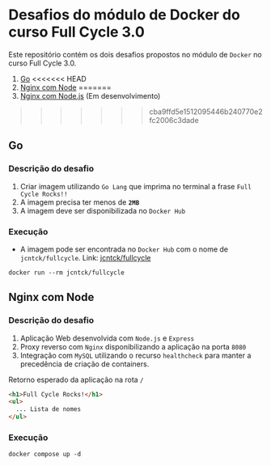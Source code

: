 # Desafios do módulo de Docker do curso Full Cycle 3.0

Este repositório contém os dois desafios propostos no módulo de `Docker` no curso Full Cycle 3.0.
1. [Go](#go)
<<<<<<< HEAD
2. [Nginx com Node](#nginx-com-node)
=======
2. [Nginx com Node.js](#nginx-com-node.js) (Em desenvolvimento)
>>>>>>> cba9ffd5e1512095446b240770e2fc2006c3dade

## Go

### Descrição do desafio

1. Criar imagem utilizando `Go Lang` que imprima no terminal a frase `Full Cycle Rocks!!`
2. A imagem precisa ter menos de **`2MB`**
3. A imagem deve ser disponibilizada no `Docker Hub`

### Execução

* A imagem pode ser encontrada no `Docker Hub` com o nome de `jcntck/fullcycle`. Link: [jcntck/fullcycle](https://hub.docker.com/repository/docker/jcntck/fullcycle/general)

```
docker run --rm jcntck/fullcycle
```

## Nginx com Node

### Descrição do desafio

1. Aplicação Web desenvolvida com `Node.js` e `Express`
2. Proxy reverso com `Nginx` disponibilizando a aplicação na porta `8080`
3. Integração com `MySQL` utilizando o recurso `healthcheck` para manter a precedência de criação de containers.
   
Retorno esperado da aplicação na rota `/`
```html
<h1>Full Cycle Rocks!</h1>
<ul>
  ... Lista de nomes
</ul>
```

### Execução

```
docker compose up -d
```